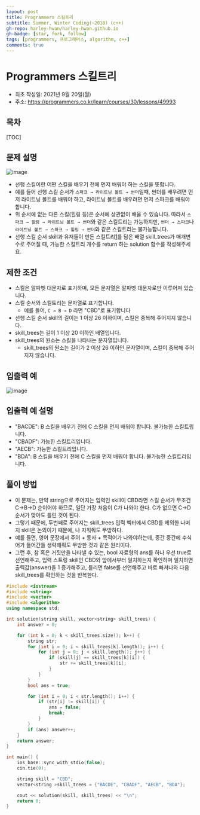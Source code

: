 ```yaml
---
layout: post
title: Programmers 스킬트리
subtitle: Summer, Winter Coding(~2018) (c++)
gh-repo: harley-hwan/harley-hwan.github.io
gh-badge: [star, fork, follow]
tags: [programmers, 프로그래머스, algorithm, c++]
comments: true
---
```


# Programmers 스킬트리

- 최초 작성일: 2021년 9월 20일(월)
- 주소: https://programmers.co.kr/learn/courses/30/lessons/49993

## 목차
[TOC]

## 문제 설명
![image](https://user-images.githubusercontent.com/68185569/133917563-09ad9064-6a6b-4035-964c-af102048d8c7.png)

- 선행 스킬이란 어떤 스킬을 배우기 전에 먼저 배워야 하는 스킬을 뜻합니다.
- 예를 들어 선행 스킬 순서가 `스파크 → 라이트닝 볼트 → 썬더`일때, 썬더를 배우려면 먼저 라이트닝 볼트를 배워야 하고, 라이트닝 볼트를 배우려면 먼저 스파크를 배워야 합니다.
- 위 순서에 없는 다른 스킬(힐링 등)은 순서에 상관없이 배울 수 있습니다. 따라서 `스파크 → 힐링 → 라이트닝 볼트 → 썬더`와 같은 스킬트리는 가능하지만, `썬더 → 스파크`나 `라이트닝 볼트 → 스파크 → 힐링 → 썬더`와 같은 스킬트리는 불가능합니다.
- 선행 스킬 순서 skill과 유저들이 만든 스킬트리[1](https://programmers.co.kr/learn/courses/30/lessons/49993#fn1)를 담은 배열 skill_trees가 매개변수로 주어질 때, 가능한 스킬트리 개수를 return 하는 solution 함수를 작성해주세요.

## 제한 조건
- 스킬은 알파벳 대문자로 표기하며, 모든 문자열은 알파벳 대문자로만 이루어져 있습니다.
- 스킬 순서와 스킬트리는 문자열로 표기합니다.
  - 예를 들어, `C → B → D` 라면 "CBD"로 표기합니다
- 선행 스킬 순서 skill의 길이는 1 이상 26 이하이며, 스킬은 중복해 주어지지 않습니다.
- skill_trees는 길이 1 이상 20 이하인 배열입니다.
- skill_trees의 원소는 스킬을 나타내는 문자열입니다.
  - skill_trees의 원소는 길이가 2 이상 26 이하인 문자열이며, 스킬이 중복해 주어지지 않습니다.



## 입출력 예
![image](https://user-images.githubusercontent.com/68185569/133933238-8ea1b1a2-c89d-4b93-8d8c-40cc419b32b7.png)

## 입출력 예 설명

- "BACDE": B 스킬을 배우기 전에 C 스킬을 먼저 배워야 합니다. 불가능한 스킬트립니다.
- "CBADF": 가능한 스킬트리입니다.
- "AECB": 가능한 스킬트리입니다.
- "BDA": B 스킬을 배우기 전에 C 스킬을 먼저 배워야 합니다. 불가능한 스킬트리입니다.

## 풀이 방법

- 이 문제는, 만약 string으로 주어지는 입력인 skill이 CBD라면 스킬 순서가 무조건 C->B->D 순이어야 하므로, 일단 가장 처음이 C가 나와야 한다. C가 없으면 C->D 순서가 맞아도 틀린 것이 된다.
- 그렇기 때문에, 두번째로 주어지는 skill_trees 입력 벡터에서 CBD를 제외한 나머지 skill은 논외이기 때문에, 나 지워줘도 무방하다.
- 예를 들면, 영어 문장에서 주어 + 동사 + 목적어가 나와야하는데, 중간 중간에 수식어가 들어간들 생략해줘도 무방한 것과 같은 원리이다.
-  그런 후, 참 혹은 거짓만을 나타낼 수 있는, bool 자료형의 ans를 하나 우선 true로 선언해주고, 입력 스트링 skill인 CBD와 앞에서부터 일치하는지 확인하며 일치하면 출력값(answer)을 1 증가해주고, 틀리면 false를 선언해주고 바로 빠져나와 다음 skill_trees를 확인하는 것을 반복한다.


```c++
#include <iostream>
#include <string>
#include <vector>
#include <algorithm>
using namespace std;

int solution(string skill, vector<string> skill_trees) {
    int answer = 0;

    for (int k = 0; k < skill_trees.size(); k++) {
        string str;
        for (int i = 0; i < skill_trees[k].length(); i++) {
            for (int j = 0; j < skill.length(); j++) {
                if (skill[j] == skill_trees[k][i]) {
                    str += skill_trees[k][i];
                }
            }
        }
        bool ans = true;

        for (int i = 0; i < str.length(); i++) {
            if (str[i] != skill[i]) {
                ans = false;
                break;
            }
        }
        if (ans) answer++;
    }   
    return answer;
}

int main() {
    ios_base::sync_with_stdio(false);
    cin.tie(0);

    string skill = "CBD";
    vector<string >skill_trees = {"BACDE", "CBADF", "AECB", "BDA"};

    cout << solution(skill, skill_trees) << "\n";
    return 0;
}
```


